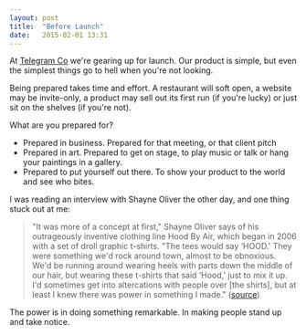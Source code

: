 ```yaml
---
layout: post
title:  "Before Launch"
date:   2015-02-01 13:31
---
```



At [Telegram Co](http://telegram-co.com/) we're gearing up for launch. Our product is simple, but even the simplest things go to hell when you're not looking.

Being prepared takes time and effort. A restaurant will soft open, a website may be invite-only, a product may sell out its first run (if you're lucky) or just sit on the shelves (if you're not).

What are you prepared for?

 * Prepared in business. Prepared for that meeting, or that client pitch
 * Prepared in art. Prepared to get on stage, to play music or talk or hang your paintings in a gallery.
 * Prepared to put yourself out there. To show your product to the world and see who bites.
 
 I was reading an interview with Shayne Oliver the other day, and one thing stuck out at me:
 
 > "It was more of a concept at first," Shayne Oliver says of his outrageously inventive clothing line Hood By Air, which began in 2006 with a set of droll graphic t-shirts. "The tees would say ‘HOOD.' They were something we'd rock around town, almost to be obnoxious. We'd be running around wearing heels with parts down the middle of our hair, but wearing these t-shirts that said ‘Hood,' just to mix it up. I'd sometimes get into altercations with people over [the shirts], but at least I knew there was power in something I made." ([source](http://www.interviewmagazine.com/fashion/hood-by-air-shayne-oliver/))
 
The power is in doing something remarkable. In making people stand up and take notice.
 
 


 
